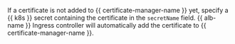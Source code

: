 If a certificate is not added to {{ certificate-manager-name }} yet, specify a {{ k8s }} secret containing the certificate in the `secretName` field. {{ alb-name }} Ingress controller will automatically add the certificate to {{ certificate-manager-name }}.
